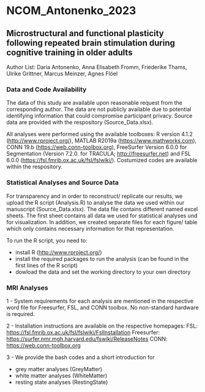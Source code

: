 # NCOM_Antonenko_2023
## Microstructural and functional plasticity following repeated brain stimulation during cognitive training in older adults
Author List:
Daria Antonenko, Anna Elisabeth Fromm, Friederike Thams, Ulrike Grittner, Marcus Meinzer, Agnes Flöel

### Data and Code Availability 

The data of this study are available upon reasonable request from the corresponding author. The data are not publicly available due to potential identifying information that could compromise participant privacy. Source data are provided with the respository (Source_Data.xlsx). 

All analyses were performed using the available toolboxes: R version 4.1.2 (http://www.rproject.org/), MATLAB R2019a (https://www.mathworks.com), CONN 19.b (https://web.conn-toolbox.org), FreeSurfer Version 6.0.0 for Segmentation (Version 7.2.0. for TRACULA; http://freesurfer.net) and FSL 6.0.0 (https://fsl.fmrib.ox.ac.uk/fsl/fslwiki/). Costumized codes are available within the respository. 


### Statistical Analyses and Source Data 
For transparency and in order to reconstruct/ replicate our results, we upload the R script (Analysis.R) to analyse the data we used within our manuscript (Source_Data.xlsx).
The data file contains different named excel sheets. The first sheet contains all data we used for statistical analyses und for visualization. In addition, we created separate files for each figure/ table which only contains necessary information for that representation. 

To run the R script, you need to: 
- install R (http://www.rproject.org/)
- install the required packages to run the analysis (can be found in the first lines of the R script)
- dowload the data and set the working directory to your own directory 

### MRI Analyses 
1 - System requirements for each analysis are mentioned in the respective word file for Freesurfer, FSL, and CONN toolbox. No non-standard hardware is required. 

2 - Installation instructions are available on the respective homepages: 
FSL: https://fsl.fmrib.ox.ac.uk/fsl/fslwiki/FslInstallation
Freesurfer: https://surfer.nmr.mgh.harvard.edu/fswiki/ReleaseNotes 
CONN: https://web.conn-toolbox.org

3 - We provide the bash codes and a short introduction for  
- grey matter analyses (GreyMatter)
- white matter analyses (WhiteMatter)
- resting state analyses (RestingState)
